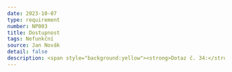 ```yaml
---
date: 2023-10-07
type: requirement
number: NP003
title: Dostupnost
tags: Nefunkční
source: Jan Novák
detail: false
description: <span style="background:yellow"><strong>Dotaz č. 34:</strong> jakým způsobem bude pracovat technická podpora 24/7? Bude nepřetržitě online? Bude řešit požadavky telefonicky? Jaký je očekávaná reakční doba od vnesení dotazu od zákazníka? Jaký je očekávaný čas do vyřešení problému?</span>
---
```


